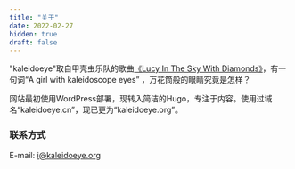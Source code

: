 ```yaml
---
title: "关于"
date: 2022-02-27
hidden: true
draft: false
---
```


"kaleidoeye"取自甲壳虫乐队的歌曲[《Lucy In The Sky With Diamonds》](https://baike.baidu.com/item/Lucy%20in%20the%20sky%20with%20diamonds/415404)，有一句词“A girl with kaleidoscope eyes” ，万花筒般的眼睛究竟是怎样？

网站最初使用WordPress部署，现转入简洁的Hugo，专注于内容。使用过域名“kaleidoeye.cn”，现已更为“kaleidoeye.org”。

### 联系方式
E-mail: [i@kaleidoeye.org](mailto:i@kaleidoeye.org)
